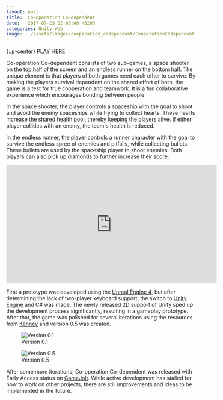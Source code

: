```yaml
---
layout: post
title:  Co-operation Co-dependent
date:   2017-07-23 02:00:00 +0200
categories: Unity Web
image: ../assets/images/cooperation_codependent/CooperationCodependent-Index-Image.png
---
```


{:.p-center}
[PLAY HERE][gamejolt-cooperation-codependent]

Co-operation Co-dependent consists of two sub-games, a space shooter on the top half of the screen and an endless runner on the bottom half. The unique element is that players of both games need each other to survive. By making the players survival dependent on the shared effort of both, the game is a test for true cooperation and teamwork. It is a fun collaborative experience which encourages bonding between people.

In the space shooter, the player controls a spaceship with the goal to shoot and avoid the enemy spaceships while trying to collect hearts. These hearts increase the shared health pool, thereby keeping the players alive. If either player collides with an enemy, the team's health is reduced.

In the endless runner, the player controls a runner character with the goal to survive the endless spree of enemies and pitfalls, while collecting bullets. These bullets are used by the spaceship player to shoot enemies. Both players can also pick up diamonds to further increase their score.

<DIV class="figure-block">
    <iframe width="560" height="315" src="https://www.youtube.com/embed/ttoEdCzgCxA" frameborder="0" allowfullscreen ></iframe>
</DIV>

First a prototype was developed using the [Unreal Engine 4][unreal-engine-4], but after determining the lack of two-player keyboard support, the switch to [Unity Engine][unity-3d] and C# was made. The newly released 2D support of Unity sped up the development process significantly, resulting in a gameplay prototype. After that, the game was polished for several iterations using the resources from [Kenney][kenney] and version 0.5 was created.

<DIV class="figure-block">
    <figure class="center-image">
        <img src="{{site.url}}/assets/images/cooperation_codependent/Version0.1.png" alt="Version 0.1"/>
        <figcaption>Version 0.1</figcaption>
    </figure>
    <figure class="center-image">
        <img src="{{site.url}}/assets/images/cooperation_codependent/Version0.5.png" alt="Version 0.5"/>
        <figcaption>Version 0.5</figcaption>
    </figure>
</DIV>

After some more iterations, Co-operation Co-dependent was released with Early Access status on [GameJolt][gamejolt-cooperation-codependent]. While active development has stalled for now to work on other projects, there are still improvements and ideas to be implemented in the future.

[gamejolt-cooperation-codependent]: https://gamejolt.com/games/co-operation-co-dependent/147907#close
[unreal-engine-4]: https://www.unrealengine.com/what-is-unreal-engine-4
[unity-3d]: https://unity3d.com/unity
[kenney]: https://kenney.nl/
